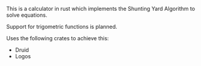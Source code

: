 This is a calculator in rust which implements the Shunting Yard Algorithm to solve equations.

Support for trigometric functions is planned.

Uses the following crates to achieve this:
- Druid
- Logos